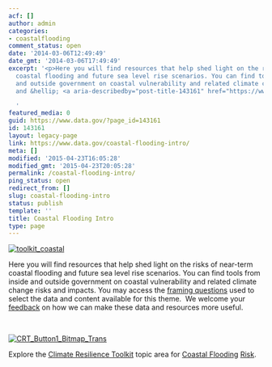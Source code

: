 ```yaml
---
acf: []
author: admin
categories:
- coastalflooding
comment_status: open
date: '2014-03-06T12:49:49'
date_gmt: '2014-03-06T17:49:49'
excerpt: '<p>Here you will find resources that help shed light on the risks of near-term
  coastal flooding and future sea level rise scenarios. You can find tools from inside
  and outside government on coastal vulnerability and related climate change risks
  and &hellip; <a aria-describedby="post-title-143161" href="https://www.data.gov/coastal-flooding-intro/">Continued</a></p>

  '
featured_media: 0
guid: https://www.data.gov/?page_id=143161
id: 143161
layout: legacy-page
link: https://www.data.gov/coastal-flooding-intro/
meta: []
modified: '2015-04-23T16:05:28'
modified_gmt: '2015-04-23T20:05:28'
permalink: /coastal-flooding-intro/
ping_status: open
redirect_from: []
slug: coastal-flooding-intro
status: publish
template: ''
title: Coastal Flooding Intro
type: page
---
```

[![toolkit_coastal](https://s3.amazonaws.com/bsp-ocsit-prod-east-appdata/datagov/wordpress/2014/03/toolkit_coastal-300x300.jpg)](https://s3.amazonaws.com/bsp-ocsit-prod-east-appdata/datagov/wordpress/2014/03/toolkit_coastal.jpg)


Here you will find resources that help shed light on the risks of near-term coastal flooding and future sea level rise scenarios. You can find tools from inside and outside government on coastal vulnerability and related climate change risks and impacts. You may access the [framing questions](http://www.data.gov/climate/coastal-flooding-questions "Coastal Flooding – Framing Questions") used to select the data and content available for this theme.  We welcome your [feedback](/climate/climate-feedback/) on how we can make these data and resources more useful.


 


[![CRT_Button1_Bitmap_Trans](https://s3.amazonaws.com/bsp-ocsit-prod-east-appdata/datagov/wordpress/2014/03/CRT_Button1_Bitmap_Trans-300x118.png)](http://toolkit.climate.gov)


Explore the [Climate Resilience Toolkit](http://toolkit.climate.gov) topic area for [Coastal Flooding](http://toolkit.climate.gov/topics/coastal-flood-risk) [Risk](http://toolkit.climate.gov/topics/coastal-flood-risk).


